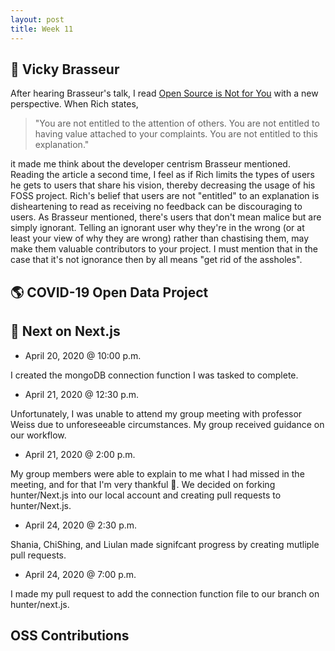 ```yaml
---
layout: post
title: Week 11
---
```


:microphone: Vicky Brasseur
---
After hearing Brasseur's talk, I read [Open Source is Not for You](https://gist.github.com/richhickey/1563cddea1002958f96e7ba9519972d9) with a new perspective. When Rich states,

>"You are not entitled to the attention of others. You are not entitled to having value attached to your complaints. You are not entitled to this explanation."

it made me think about the developer centrism Brasseur mentioned. Reading the article a second time, I feel as if Rich limits the types of users he gets to users that share his vision, thereby decreasing the usage of his FOSS project. Rich's belief that users are not "entitled" to an explanation is disheartening to read as receiving no feedback can be discouraging to users. As Brasseur mentioned, there's users that don't mean malice but are simply ignorant. Telling an ignorant user why they're in the wrong (or at least your view of why they are wrong) rather than chastising them, may make them valuable contributors to your project. I must mention that in the case that it's not ignorance then by all means "get rid of the assholes".

:earth_americas: COVID-19 Open Data Project
---

:newspaper: Next on Next.js
---
- April 20, 2020 @ 10:00 p.m.

I created the mongoDB connection function I was tasked to complete.

- April 21, 2020 @ 12:30 p.m.

Unfortunately, I was unable to attend my group meeting with professor Weiss due to unforeseeable circumstances. My group received guidance on our workflow.

- April 21, 2020 @ 2:00 p.m.

My group members were able to explain to me what I had missed in the meeting, and for that I'm very thankful :beers:. We decided on forking hunter/Next.js into our local account and creating pull requests to hunter/Next.js.

- April 24, 2020 @ 2:30 p.m.

Shania, ChiShing, and Liulan made signifcant progress by creating mutliple pull requests.

- April 24, 2020 @ 7:00 p.m.

I made my pull request to add the connection function file to our branch on hunter/next.js.

OSS Contributions
---

